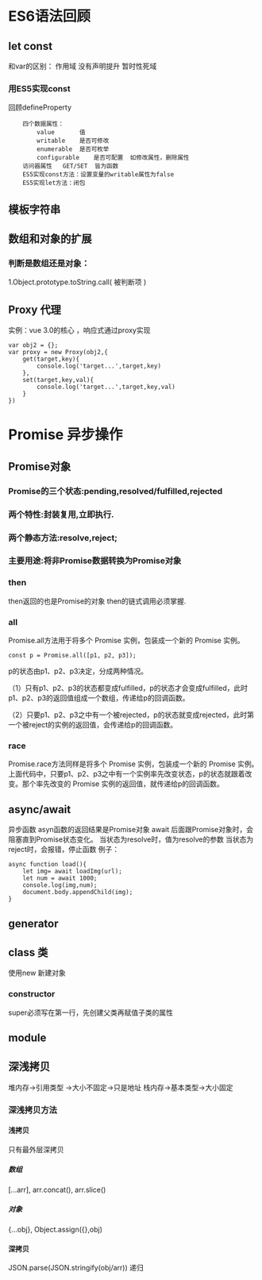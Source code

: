 # ES6语法回顾
## let const 
和var的区别： 
	作用域
	没有声明提升
	暂时性死域

### 用ES5实现const 
回顾defineProperty 

		四个数据属性：
			value		值
			writable 	是否可修改
			enumerable	是否可枚举  
			configurable 	是否可配置  如修改属性，删除属性
		访问器属性	GET/SET  皆为函数
		ES5实现const方法：设置变量的writable属性为false
		ES5实现let方法：闭包

## 模板字符串
## 数组和对象的扩展	
### 判断是数组还是对象：
1.Object.prototype.toString.call( 被判断项 )
## Proxy 代理
实例：vue 3.0的核心 ，响应式通过proxy实现


	var obj2 = {};
	var proxy = new Proxy(obj2,{
		get(target,key){
			console.log('target...',target,key)
		},
		set(target,key,val){
			console.log('target...',target,key,val)
		}
	})
# Promise 异步操作
## Promise对象
### Promise的三个状态:pending,resolved/fulfilled,rejected
### 两个特性:封装复用,立即执行.
### 两个静态方法:resolve,reject; 
### 主要用途:将非Promise数据转换为Promise对象
### then
then返回的也是Promise的对象
then的链式调用必须掌握.
### all
Promise.all方法用于将多个 Promise 实例，包装成一个新的 Promise 实例。
	
	const p = Promise.all([p1, p2, p3]);
p的状态由p1、p2、p3决定，分成两种情况。

（1）只有p1、p2、p3的状态都变成fulfilled，p的状态才会变成fulfilled，此时p1、p2、p3的返回值组成一个数组，传递给p的回调函数。

（2）只要p1、p2、p3之中有一个被rejected，p的状态就变成rejected，此时第一个被reject的实例的返回值，会传递给p的回调函数。
### race
Promise.race方法同样是将多个 Promise 实例，包装成一个新的 Promise 实例。
上面代码中，只要p1、p2、p3之中有一个实例率先改变状态，p的状态就跟着改变。那个率先改变的 Promise 实例的返回值，就传递给p的回调函数。
## async/await
异步函数
asyn函数的返回结果是Promise对象
await 后面跟Promise对象时，会阻塞直到Promise状态变化。
当状态为resolve时，值为resolve的参数
当状态为reject时，会报错，停止函数
例子：

	async function load(){
		let img= await loadImg(url);
		let num = await 1000;
		console.log(img,num);
		document.body.appendChild(img);
	}
## generator

## class 类
使用new 新建对象
### constructor
super必须写在第一行，先创建父类再赋值子类的属性
## module 
## 深浅拷贝
堆内存→引用类型 →大小不固定→只是地址
栈内存→基本类型→大小固定
### 深浅拷贝方法
#### 浅拷贝
只有最外层深拷贝
##### 数组
[...arr], arr.concat(), arr.slice()
##### 对象
{...obj}, Object.assign({},obj)
#### 深拷贝
JSON.parse(JSON.stringify(obj/arr))
递归